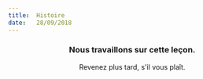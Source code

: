 ```yaml
---
title:  Histoire
date:   28/09/2018
---
```


### <center>Nous travaillons sur cette leçon.</center>
<center>Revenez plus tard, s'il vous plaît.</center>